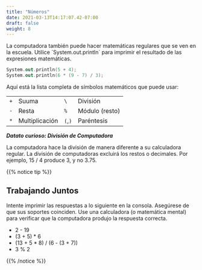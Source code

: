 ```yaml
---
title: "Números"
date: 2021-03-13T14:17:07.42-07:00
draft: false
weight: 8
---
```

La computadora también puede hacer matemáticas regulares que se ven en la escuela. Utilice ´System.out.println´ para imprimir el resultado de las expresiones matemáticas.

```kotlin
System.out.println(5 + 4);
System.out.println(6 * (9 - 7) / 3);
```

Aquí está la lista completa de símbolos matemáticos que puede usar:

<table class="table">
            <tr>
                <td><code class="language-cs">+</code></td>
                <td>Suuma</td>
                <td><code class="language-cs">\</code></td>
                <td>División</td>
            </tr>
            <tr>
                <td><code class="language-cs">-</code></td>
                <td>Resta</td>
                <td><code class="language-cs">%</code></td>
                <td>Módulo (resto)</td>
            </tr>
            <tr>
                <td><code class="language-cs">*</code></td>
                <td>Multiplicación</td>
                <td><code class="language-cs">(</code>,<code class="language-cs">)</code></td>
                <td>Paréntesis</td>
            </tr>
        </table>

**_Datato curioso: División de Computadora_**

La computadora hace la división de manera diferente a su calculadora regular. La división de computadoras excluirá los restos o decimales. Por ejemplo, 15 / 4 produce 3, y no 3.75.

{{% notice tip %}}
## Trabajando Juntos

Intente imprimir las respuestas a lo siguiente en la consola. Asegúrese de que sus soportes coinciden. Use una calculadora (o matemática mental) para verificar que la computadora produjo la respuesta correcta.

- 2 - 19
- (3 + 5) \* 6
- (13 + 5 \* 8) / (6 - (3 + 7))
- 3 % 2

{{% /notice %}}
